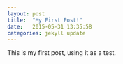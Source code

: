 ```yaml
---
layout: post
title:  "My First Post!"
date:   2015-05-31 13:35:58
categories: jekyll update
---
```


This is my first post, using it as a test.
